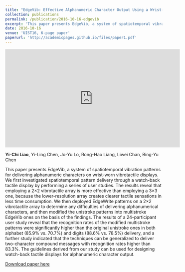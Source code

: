 ```yaml
---
title: "EdgeVib: Effective Alphanumeric Character Output Using a Wrist-Worn Tactile Display"
collection: publications
permalink: /publication/2016-10-16-edgevib
excerpt: 'This paper presents EdgeVib, a system of spatiotemporal vibration patterns for delivering alphanumeric characters on wrist-worn vibrotactile displays.'
date: 2016-10-16
venue: 'UIST16, 6-page paper'
paperurl: 'http://academicpages.github.io/files/paper1.pdf'
---
```


<iframe width="560" height="315" src="https://www.youtube.com/embed/Q_2owlSeDg4" frameborder="0" allowfullscreen></iframe>

**Yi-Chi Liao**, Yi-Ling Chen, Jo-Yu Lo, Rong-Hao Liang, Liwei Chan, Bing-Yu Chen 
<br>

This paper presents EdgeVib, a system of spatiotemporal vibration patterns for delivering alphanumeric characters on wrist-worn vibrotactile displays. We first investigated spatiotemporal pattern delivery through a watch-back tactile display by performing a series of user studies. The results reveal that employing a 2×2 vibrotactile array is more effective than employing a 3×3 one, because the lower-resolution array creates clearer tactile sensations in less time consumption. We then deployed EdgeWrite patterns on a 2×2 vibrotactile array to determine any difficulties of delivering alphanumerical characters, and then modified the unistroke patterns into multistroke EdgeVib ones on the basis of the findings. The results of a 24-participant user study reveal that the recognition rates of the modified multistroke patterns were significantly higher than the original unistroke ones in both alphabet (85.9% vs. 70.7%) and digits (88.6% vs. 78.5%) delivery, and a further study indicated that the techniques can be generalized to deliver two-character compound messages with recognition rates higher than 83.3%. The guidelines derived from our study can be used for designing watch-back tactile displays for alphanumeric character output.

[Download paper here](http://yichiliao.github.io/files/edgevib_uist16.pdf)

